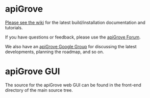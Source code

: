 apiGrove
========

<a href="https://github.com/apigrove/apigrove/wiki">Please see the wiki</a> for the latest 
build/installation documentation and tutorials. 

If you have questions or feedback, please use the <a href="http://apigrove.net/forum/">apiGrove Forum</a>.

We also have an <a href="https://groups.google.com/a/apigrove.net/forum/?hl=en#!forum/apigrove">apiGrove Google Group</a> for discussing the latest developments, planning the roadmap, and so on.


apiGrove GUI
============

The source for the apiGrove web GUI can be found in the front-end directory of the main source tree. 
